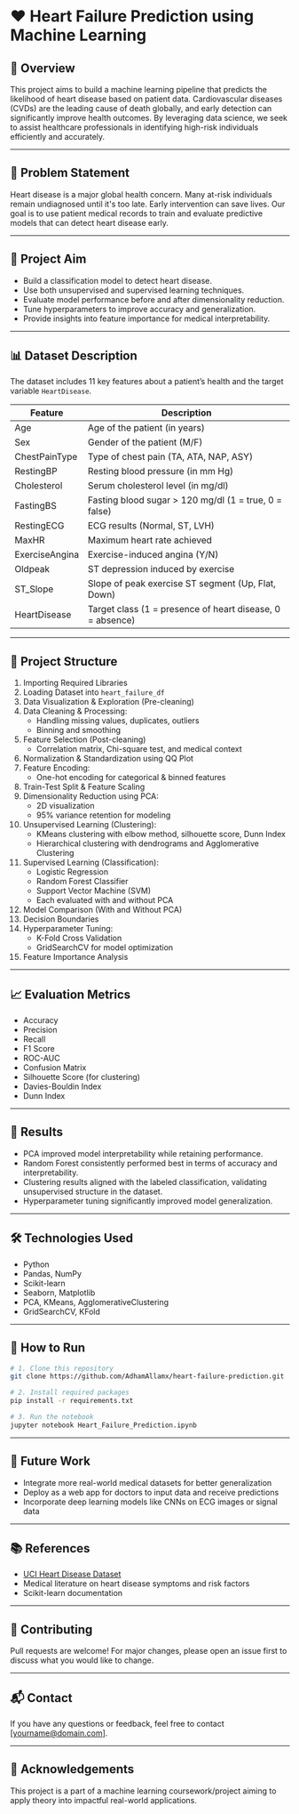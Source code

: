 # ❤️ Heart Failure Prediction using Machine Learning

## 📌 Overview

This project aims to build a machine learning pipeline that predicts the likelihood of heart disease based on patient data. Cardiovascular diseases (CVDs) are the leading cause of death globally, and early detection can significantly improve health outcomes. By leveraging data science, we seek to assist healthcare professionals in identifying high-risk individuals efficiently and accurately.

---

## 🧠 Problem Statement

Heart disease is a major global health concern. Many at-risk individuals remain undiagnosed until it's too late. Early intervention can save lives. Our goal is to use patient medical records to train and evaluate predictive models that can detect heart disease early.

---

## 🎯 Project Aim

- Build a classification model to detect heart disease.
- Use both unsupervised and supervised learning techniques.
- Evaluate model performance before and after dimensionality reduction.
- Tune hyperparameters to improve accuracy and generalization.
- Provide insights into feature importance for medical interpretability.

---

## 📊 Dataset Description

The dataset includes 11 key features about a patient’s health and the target variable `HeartDisease`.

| Feature         | Description                                                                 |
|----------------|-----------------------------------------------------------------------------|
| Age            | Age of the patient (in years)                                               |
| Sex            | Gender of the patient (M/F)                                                 |
| ChestPainType  | Type of chest pain (TA, ATA, NAP, ASY)                                      |
| RestingBP      | Resting blood pressure (in mm Hg)                                           |
| Cholesterol    | Serum cholesterol level (in mg/dl)                                          |
| FastingBS      | Fasting blood sugar > 120 mg/dl (1 = true, 0 = false)                       |
| RestingECG     | ECG results (Normal, ST, LVH)                                               |
| MaxHR          | Maximum heart rate achieved                                                 |
| ExerciseAngina | Exercise-induced angina (Y/N)                                               |
| Oldpeak        | ST depression induced by exercise                                           |
| ST_Slope       | Slope of peak exercise ST segment (Up, Flat, Down)                          |
| HeartDisease   | Target class (1 = presence of heart disease, 0 = absence)                   |

---

## 🧱 Project Structure

1. Importing Required Libraries  
2. Loading Dataset into `heart_failure_df`  
3. Data Visualization & Exploration (Pre-cleaning)  
4. Data Cleaning & Processing:
   - Handling missing values, duplicates, outliers
   - Binning and smoothing
5. Feature Selection (Post-cleaning)
   - Correlation matrix, Chi-square test, and medical context
6. Normalization & Standardization using QQ Plot  
7. Feature Encoding:
   - One-hot encoding for categorical & binned features
8. Train-Test Split & Feature Scaling  
9. Dimensionality Reduction using PCA:
   - 2D visualization
   - 95% variance retention for modeling
10. Unsupervised Learning (Clustering):
    - KMeans clustering with elbow method, silhouette score, Dunn Index
    - Hierarchical clustering with dendrograms and Agglomerative Clustering
11. Supervised Learning (Classification):
    - Logistic Regression
    - Random Forest Classifier
    - Support Vector Machine (SVM)
    - Each evaluated with and without PCA
12. Model Comparison (With and Without PCA)
13. Decision Boundaries  
14. Hyperparameter Tuning:
    - K-Fold Cross Validation
    - GridSearchCV for model optimization
15. Feature Importance Analysis

---

## 📈 Evaluation Metrics

- Accuracy  
- Precision  
- Recall  
- F1 Score  
- ROC-AUC  
- Confusion Matrix  
- Silhouette Score (for clustering)  
- Davies-Bouldin Index  
- Dunn Index  

---

## 🚀 Results

- PCA improved model interpretability while retaining performance.  
- Random Forest consistently performed best in terms of accuracy and interpretability.  
- Clustering results aligned with the labeled classification, validating unsupervised structure in the dataset.  
- Hyperparameter tuning significantly improved model generalization.  

---

## 🛠️ Technologies Used

- Python  
- Pandas, NumPy  
- Scikit-learn  
- Seaborn, Matplotlib  
- PCA, KMeans, AgglomerativeClustering  
- GridSearchCV, KFold  

---

## 📁 How to Run

```bash
# 1. Clone this repository
git clone https://github.com/AdhamAllamx/heart-failure-prediction.git

# 2. Install required packages
pip install -r requirements.txt

# 3. Run the notebook
jupyter notebook Heart_Failure_Prediction.ipynb
```

---

## 🔮 Future Work

- Integrate more real-world medical datasets for better generalization  
- Deploy as a web app for doctors to input data and receive predictions  
- Incorporate deep learning models like CNNs on ECG images or signal data  

---

## 📚 References

- [UCI Heart Disease Dataset](https://archive.ics.uci.edu/ml/datasets/heart+Disease)  
- Medical literature on heart disease symptoms and risk factors  
- Scikit-learn documentation  

---

## 🤝 Contributing

Pull requests are welcome! For major changes, please open an issue first to discuss what you would like to change.

---

## 📬 Contact

If you have any questions or feedback, feel free to contact [yourname@domain.com].

---

## 🧠 Acknowledgements

This project is a part of a machine learning coursework/project aiming to apply theory into impactful real-world applications.
